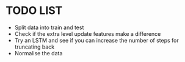 # TODO LIST

* Split data into train and test
* Check if the extra level update features make a difference
* Try an LSTM and see if you can increase the number of steps for truncating back
* Normalise the data
